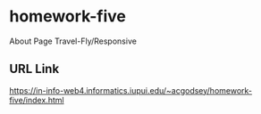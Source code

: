# homework-five

About Page Travel-Fly/Responsive

## URL Link

https://in-info-web4.informatics.iupui.edu/~acgodsey/homework-five/index.html
